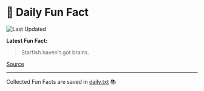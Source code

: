 # 🌟 Daily Fun Fact

![Last Updated](https://img.shields.io/badge/Last_Updated-2025_06_22-blue?style=flat-square)

**Latest Fun Fact:**

> Starfish haven`t got brains.

[Source](http://www.djtech.net/humor/useless_facts.htm)

---

Collected Fun Facts are saved in [daily.txt](daily.txt) 📚
